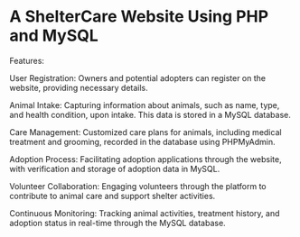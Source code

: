 # A ShelterCare Website Using PHP and MySQL
 Features:

User Registration: Owners and potential adopters can register on the website, providing necessary details.

Animal Intake: Capturing information about animals, such as name, type, and health condition, upon intake. This data is stored in a MySQL database.

Care Management: Customized care plans for animals, including medical treatment and grooming, recorded in the database using PHPMyAdmin.

Adoption Process: Facilitating adoption applications through the website, with verification and storage of adoption data in MySQL.

Volunteer Collaboration: Engaging volunteers through the platform to contribute to animal care and support shelter activities.

Continuous Monitoring: Tracking animal activities, treatment history, and adoption status in real-time through the MySQL database.
